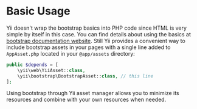 Basic Usage
===========

Yii doesn't wrap the bootstrap basics into PHP code since HTML is very simple by itself in this case. You can find details
about using the basics at [bootstrap documentation website](http://getbootstrap.com/css/). Still Yii provides a
convenient way to include bootstrap assets in your pages with a single line added to `AppAsset.php` located in your
`@app/assets` directory:

```php
public $depends = [
    \yii\web\YiiAsset::class,
    \yii\bootstrap\BootstrapAsset::class, // this line
];
```

Using bootstrap through Yii asset manager allows you to minimize its resources and combine with your own resources when
needed.

